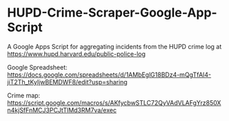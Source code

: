 # HUPD-Crime-Scraper-Google-App-Script
A Google Apps Script for aggregating incidents from the HUPD crime log at https://www.hupd.harvard.edu/public-police-log

Google Spreadsheet: https://docs.google.com/spreadsheets/d/1AMbEglG18BDz4-mQgTfAl4-jiT2Th_tKyIjwBEMDWF8/edit?usp=sharing

Crime map: https://script.google.com/macros/s/AKfycbwSTLC72QyVAdVLAFgYrz850Xn4kjSfFnMCJ3PCJtTlMd3RM7va/exec
